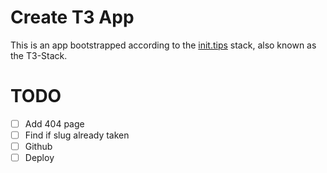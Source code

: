 # Create T3 App

This is an app bootstrapped according to the [init.tips](https://init.tips) stack, also known as the T3-Stack.

# TODO

- [ ] Add 404 page
- [ ] Find if slug already taken
- [ ] Github
- [ ] Deploy
